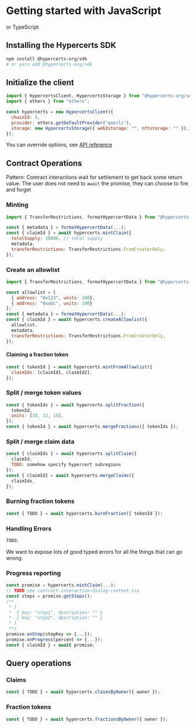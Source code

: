 # Getting started with JavaScript

or TypeScript

## Installing the Hypercerts SDK

```bash
npm install @hypercerts-org/sdk
# or yarn add @hypercerts-org/sdk
```

## Initialize the client

```js
import { HypercertsClient, HypercertsStorage } from "@hypercerts-org/sdk";
import { ethers } from "ethers";

const hypercerts = new HypercertsClient({
  chainId: 5,
  provider: ethers.getDefaultProvider("goerli"),
  storage: new HypercertsStorage({ web3storage: "", nftstorage: "" }),
});
```

You can override options, see [API reference](./api-reference.md)

## Contract Operations

Pattern:
Contract interactions wait for settlement to get back some return value.
The user does not need to `await` the promise, they can choose to fire and forget

### Minting

```js
import { TransferRestrictions, formatHypercertData } from "@hypercerts-org/sdk"

const { metadata } = formatHypercertData(...);
const { claimId } = await hypercerts.mintClaim({
  totalSupply: 10000, // total supply
  metadata,
  transferRestrictions: TransferRestrictions.FromCreatorOnly,
});

```

### Create an allowlist

```js
import { TransferRestrictions, formatHypercertData } from "@hypercerts-org/sdk"

const allowlist = [
  { address: "0x123", units: 100},
  { address: "0xabc", units: 100}
];
const { metadata } = formatHypercertData(...);
const { claimId } = await hypercerts.createAllowlist({
  allowlist,
  metadata,
  transferRestrictions: TransferRestrictions.FromCreatorOnly,
});
```

#### Claiming a fraction token

```js
const { tokenId } = await hypercerts.mintFromAllowlist({
  claimIds: [claimId1, claimId2],
});
```

### Split / merge token values

```js
const { tokenIds } = await hypercerts.splitFraction({
  tokenId,
  units: [10, 12, 15],
});
const { tokenId } = await hypercerts.mergeFractions({ tokenIds });
```

### Split / merge claim data

```js
const { claimIds } = await hypercerts.splitClaim({
  claimId,
  TODO: somehow specify hypercert subregions
});
const { claimId} = await hypercerts.mergeClaims({
  claimIds,
});
```

### Burning fraction tokens

```js
const { TODO } = await hypercerts.burnFraction({ tokenId });
```

### Handling Errors

```js
TODO;
```

We want to expose lots of good typed errors for all the things that can go wrong.

### Progress reporting

```js
const promise = hypercerts.mintClaim(...);
// TODO see contract-interaction-dialog-context.tsx
const steps = promise.getSteps();
/**
 * [
 *  { key: "step1", description: "" }
 *  { key: "step2", description: "" }
 * ]
 **/
promise.onStep(stepKey => {...});
promise.onProgress(percent => {...});
const { claimId } = await promise;
```

## Query operations

### Claims

```js
const { TODO } = await hypercerts.claimsByOwner({ owner });
```

### Fraction tokens

```js
const { TODO } = await hypercerts.fractionsByOwner({ owner });
```

